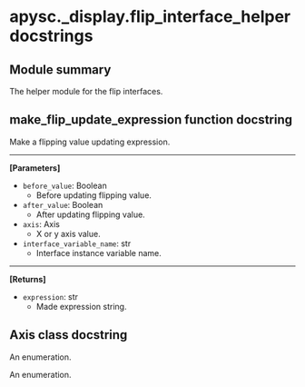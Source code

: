 # apysc._display.flip_interface_helper docstrings

## Module summary

The helper module for the flip interfaces.

## make_flip_update_expression function docstring

Make a flipping value updating expression.<hr>

**[Parameters]**

- `before_value`: Boolean
  - Before updating flipping value.
- `after_value`: Boolean
  - After updating flipping value.
- `axis`: Axis
  - X or y axis value.
- `interface_variable_name`: str
  - Interface instance variable name.

<hr>

**[Returns]**

- `expression`: str
  - Made expression string.

## Axis class docstring

An enumeration.

An enumeration.
